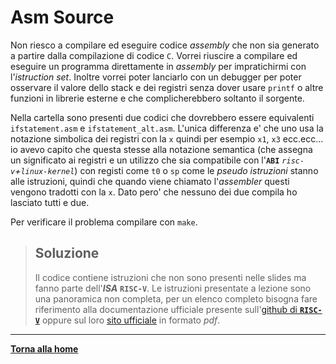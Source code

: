 # Asm Source
Non riesco a compilare ed eseguire codice *assembly* che non sia generato a partire dalla compilazione di codice `C`. Vorrei riuscire a compilare ed eseguire un programma direttamente in *assembly* per impratichirmi con l'*istruction set*. Inoltre vorrei poter lanciarlo con un debugger per poter osservare il valore dello stack e dei registri senza dover usare `printf` o altre funzioni in librerie esterne e che complicherebbero soltanto il sorgente.

Nella cartella sono presenti due codici che dovrebbero essere equivalenti `ifstatement.asm` e `ifstatement_alt.asm`. L'unica differenza e' che uno usa la notazione simbolica dei registri con la `x` quindi per esempio `x1`, `x3` ecc.ecc... io avevo capito che questa stesse alla notazione semantica (che assegna un significato ai registri e un utilizzo che sia compatibile con l'**`ABI`** *`risc-v`+`linux-kernel`*) con registi come `t0` o `sp` come le *pseudo istruzioni* stanno alle istruzioni, quindi che quando viene chiamato l'*assembler* questi vengono tradotti con la `x`. Dato pero' che nessuno dei due compila ho lasciato tutti e due.

Per verificare il problema compilare con `make`.

> ## Soluzione
> Il codice contiene istruzioni che non sono presenti nelle slides ma fanno parte dell'***ISA*** **`RISC-V`**. Le istruzioni presentate a lezione sono una panoramica non completa, per un elenco completo bisogna fare riferimento alla documentazione ufficiale presente sull'[github di **`RISC-V`**](https://github.com/riscv/riscv-isa-manual) oppure sul loro [sito ufficiale](https://riscv.org/wp-content/uploads/2019/12/riscv-spec-20191213.pdf) in formato *pdf*.

---

[**Torna alla home**](../../README.md)
